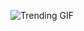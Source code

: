 
<!-- GIF_SECTION -->
![Trending GIF](https://media1.giphy.com/media/v1.Y2lkPThiYjIxNzcyOG9sYmYwc2k1cnM4cTRkcHE4Y2ZkZ2p6N3BmcG4wbHlpcTF1aWZhbCZlcD12MV9naWZzX3NlYXJjaCZjdD1n/JmJMzlXOiI0dq/giphy.gif)
<!-- END_GIF_SECTION -->
